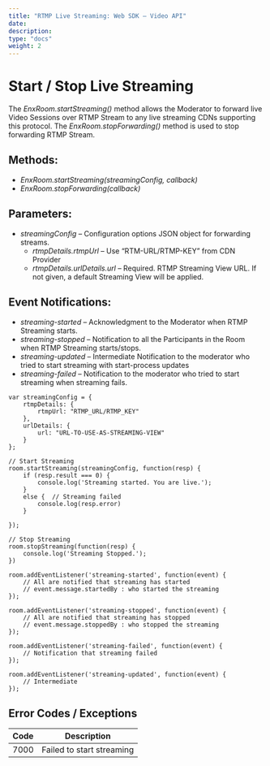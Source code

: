 ```yaml
---
title: "RTMP Live Streaming: Web SDK – Video API"
date: 
description:
type: "docs"
weight: 2
---
```

# Start / Stop Live Streaming
The *EnxRoom.startStreaming()* method allows the Moderator to forward live Video Sessions over RTMP Stream to any live streaming CDNs supporting this protocol. The *EnxRoom.stopForwarding()* method is used to stop forwarding RTMP Stream.
## Methods:

- *EnxRoom.startStreaming(streamingConfig, callback)*
- *EnxRoom.stopForwarding(callback)*
## Parameters:

- *streamingConfig* – Configuration options JSON object for forwarding streams.
    - *rtmpDetails.rtmpUrl* – Use “RTM-URL/RTMP-KEY” from CDN Provider
    - *rtmpDetails.urlDetails.url* – Required. RTMP Streaming View URL. If not given, a default Streaming View will be applied.
## Event Notifications:

- *streaming-started* – Acknowledgment to the Moderator when RTMP Streaming starts.
- *streaming-stopped* – Notification to all the Participants in the Room when RTMP Streaming starts/stops.
- *streaming-updated* – Intermediate Notification to the moderator who tried to start streaming with start-process updates
- *streaming-failed* – Notification to the moderator who tried to start streaming when streaming fails.
```
var streamingConfig = {	
	rtmpDetails: {
		rtmpUrl: "RTMP_URL/RTMP_KEY"
	},
	urlDetails: {
		url: "URL-TO-USE-AS-STREAMING-VIEW"
	}
};

// Start Streaming
room.startStreaming(streamingConfig, function(resp) {
	if (resp.result === 0) {
		console.log('Streaming started. You are live.');
	}
	else {	// Streaming failed
		console.log(resp.error)
	}

});

// Stop Streaming
room.stopStreaming(function(resp) {
	console.log('Streaming Stopped.');
})

room.addEventListener('streaming-started', function(event) {
	// All are notified that streaming has started
	// event.message.startedBy : who started the streaming
});

room.addEventListener('streaming-stopped', function(event) {
	// All are notified that streaming has stopped
	// event.message.stoppedBy : who stopped the streaming
});

room.addEventListener('streaming-failed', function(event) {
	// Notification that streaming failed
});

room.addEventListener('streaming-updated', function(event) {
	// Intermediate 
});
```
## Error Codes / Exceptions
| Code      | Description |
| ----------- | ----------- |
| 7000      | Failed to start streaming      |
